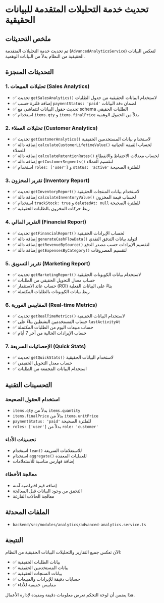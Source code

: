 # تحديث خدمة التحليلات المتقدمة للبيانات الحقيقية

## ملخص التحديثات

تم تحديث خدمة التحليلات المتقدمة (`AdvancedAnalyticsService`) لتعكس البيانات الحقيقية من النظام بدلاً من البيانات الوهمية.

## التحديثات المنجزة

### 1. تحليلات المبيعات (Sales Analytics)
- ✅ تحديث `getSalesAnalytics()` لاستخدام البيانات الحقيقية من جدول الطلبات
- ✅ إضافة فلترة حسب `paymentStatus: 'paid'` لضمان دقة البيانات
- ✅ تحديث حقول البيانات لتتماشى مع schema الطلبات الحقيقي
- ✅ استخدام `items.qty` و `items.finalPrice` بدلاً من الحقول الوهمية

### 2. تحليلات العملاء (Customer Analytics)
- ✅ تحديث `getCustomerAnalytics()` لاستخدام بيانات المستخدمين الحقيقية
- ✅ إضافة دالة `calculateCustomerLifetimeValue()` لحساب القيمة الحياتية للعملاء
- ✅ إضافة دالة `calculateRetentionRates()` لحساب معدلات الاحتفاظ والانقطاع
- ✅ إضافة دالة `getCustomerSegments()` لتقسيم العملاء
- ✅ استخدام `roles: ['user']` و `status: 'active'` للفلترة الصحيحة

### 3. تقرير المخزون (Inventory Report)
- ✅ تحديث `getInventoryReport()` لاستخدام بيانات المنتجات الحقيقية
- ✅ إضافة دالة `calculateInventoryValue()` لحساب قيمة المخزون
- ✅ استخدام `trackStock: true` و `deletedAt: null` للفلترة الصحيحة
- ✅ ربط حركات المخزون بالطلبات الحقيقية

### 4. التقرير المالي (Financial Report)
- ✅ تحديث `getFinancialReport()` لحساب الإيرادات الحقيقية
- ✅ إضافة دالة `generateCashFlowData()` لتوليد بيانات التدفق النقدي
- ✅ إضافة دالة `getRevenueBySource()` لتقسيم الإيرادات حسب مصدر الدفع
- ✅ إضافة دالة `getExpensesByCategory()` لتقسيم المصروفات

### 5. تقرير التسويق (Marketing Report)
- ✅ تحديث `getMarketingReport()` لاستخدام بيانات الكوبونات الحقيقية
- ✅ حساب معدل التحويل الحقيقي من الطلبات
- ✅ حساب عائد الاستثمار (ROI) بناءً على البيانات الفعلية
- ✅ ربط بيانات الكوبونات بالطلبات المكتملة

### 6. المقاييس الفورية (Real-time Metrics)
- ✅ تحديث `getRealTimeMetrics()` لاستخدام البيانات الحقيقية
- ✅ حساب المستخدمين النشطين بناءً على `lastActivityAt`
- ✅ حساب مبيعات اليوم من الطلبات المكتملة
- ✅ حساب الإيرادات الحالية من آخر 7 أيام

### 7. الإحصائيات السريعة (Quick Stats)
- ✅ تحديث `getQuickStats()` لاستخدام البيانات الحقيقية
- ✅ حساب معدل التحويل الحقيقي
- ✅ استخدام البيانات المجمعة من الطلبات

## التحسينات التقنية

### استخدام الحقول الصحيحة
- `items.qty` بدلاً من `items.quantity`
- `items.finalPrice` بدلاً من `items.unitPrice`
- `paymentStatus: 'paid'` للفلترة الصحيحة
- `roles: ['user']` بدلاً من `role: 'customer'`

### تحسينات الأداء
- استخدام `lean()` للاستعلامات السريعة
- استخدام `aggregate()` للعمليات المعقدة
- إضافة فهارس مناسبة للاستعلامات

### معالجة الأخطاء
- إضافة قيم افتراضية آمنة
- التحقق من وجود البيانات قبل المعالجة
- معالجة الحالات الفارغة

## الملفات المحدثة

- `backend/src/modules/analytics/advanced-analytics.service.ts`

## النتيجة

الآن تعكس جميع التقارير والتحليلات البيانات الحقيقية من النظام:
- ✅ بيانات الطلبات الحقيقية
- ✅ بيانات المستخدمين الحقيقية  
- ✅ بيانات المنتجات الحقيقية
- ✅ حسابات دقيقة للإيرادات والمبيعات
- ✅ مقاييس حقيقية للأداء

هذا يضمن أن لوحة التحكم تعرض معلومات دقيقة ومفيدة لإدارة الأعمال.
